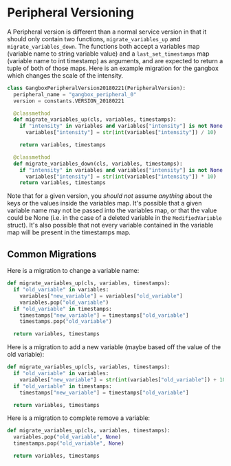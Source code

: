 Peripheral Versioning
=======================

A Peripheral version is different than a normal service version in that it should only contain
two functions, `migrate_variables_up` and `migrate_variables_down`. The functions both accept
a variables map (variable name to string variable value) and a `last_set_timestamps` map (variable name to int timestamp) as arguments, and are expected to return a tuple of both of those
maps. Here is an example migration for the gangbox which changes the scale of the intensity.

```python
class GangboxPeripheralVersion20180221(PeripheralVersion):
  peripheral_name = "gangbox_peripheral_0"
  version = constants.VERSION_20180221

  @classmethod
  def migrate_variables_up(cls, variables, timestamps):
    if "intensity" in variables and variables["intensity"] is not None:
      variables["intensity"] = str(int(variables["intensity"]) / 10)

    return variables, timestamps

  @classmethod
  def migrate_variables_down(cls, variables, timestamps):
    if "intensity" in variables and variables["intensity"] is not None:
      variables["intensity"] = str(int(variables["intensity"]) * 10)
    return variables, timestamps
```

Note that for a given version, you *should not* assume _anything_ about the keys or the values
inside the variables map. It's possible that a given variable name may not be passed into
the variables map, or that the value could be None (i.e. in the case of a deleted variable in
the `ModifiedVariable` struct). It's also possible that not every variable contained in the
variable map will be present in the timestamps map.

Common Migrations
------------------

Here is a migration to change a variable name:

```python
def migrate_variables_up(cls, variables, timestamps):
  if "old_variable" in variables:
    variables["new_variable"] = variables["old_variable"]
    variables.pop("old_variable")
  if "old_variable" in timestamps:
    timestamps["new_variable"] = timestamps["old_variable"]
    timestamps.pop("old_variable")

  return variables, timestamps
```

Here is a migration to add a new variable (maybe based off the value of the old variable):

```python
def migrate_variables_up(cls, variables, timestamps):
  if "old_variable" in variables:
    variables["new_variable"] = str(int(variables["old_variable"]) + 10)
  if "old_variable" in timestamps:
    timestamps["new_variable"] = timestamps["old_variable"]

  return variables, timestamps
```

Here is a migration to complete remove a variable:

```python
def migrate_variables_up(cls, variables, timestamps):
  variables.pop("old_variable", None)
  timestamps.pop("old_variable", None)

  return variables, timestamps
```
